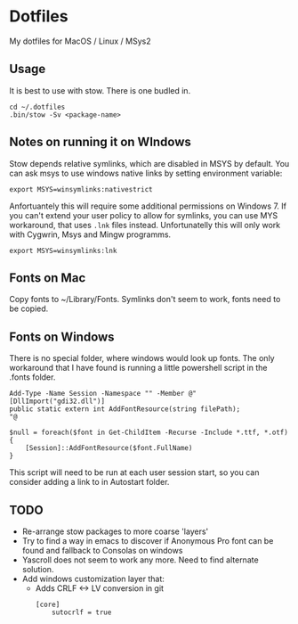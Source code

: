 # Dotfiles

My dotfiles for MacOS / Linux / MSys2

## Usage

It is best to use with stow. There is one budled in.

```
cd ~/.dotfiles
.bin/stow -Sv <package-name>
```

## Notes on running it on WIndows

Stow depends relative symlinks, which are disabled in MSYS by default. You can ask msys to use windows native links by setting environment variable:

```
export MSYS=winsymlinks:nativestrict
```

Anfortuantely this will require some additional permissions on Windows 7. If you can't extend your user policy to allow for symlinks, you can use MYS workaround, that uses `.lnk` files instead. Unfortunatelly this will only work with Cygwrin, Msys and Mingw programms.

```
export MSYS=winsymlinks:lnk
```

## Fonts on Mac

Copy fonts to ~/Library/Fonts. Symlinks don't seem to work, fonts need to be copied.

## Fonts on Windows

There is no special folder, where windows would look up fonts. The only workaround that I have found is running a little powershell script in the .fonts folder.

```
Add-Type -Name Session -Namespace "" -Member @"
[DllImport("gdi32.dll")]
public static extern int AddFontResource(string filePath);
"@

$null = foreach($font in Get-ChildItem -Recurse -Include *.ttf, *.otf) {
    [Session]::AddFontResource($font.FullName)
}
```

This script will need to be run at each user session start, so you can consider adding a link to in Autostart folder.

## TODO

 - Re-arrange stow packages to more coarse 'layers'
 - Try to find a way in emacs to discover if Anonymous Pro font can be found and fallback to Consolas on windows
 - Yascroll does not seem to work any more. Need to find alternate solution.
 - Add windows customization layer that:
   * Adds CRLF <-> LV conversion in git
     ```
     [core]
         sutocrlf = true
     ```
